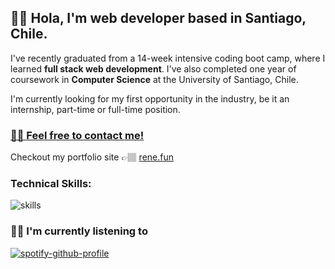## 👋🏽 Hola, I'm web developer based in Santiago, Chile.

I've recently graduated from a 14-week intensive coding boot camp, where I learned 	**full stack web development**. I've also completed one year of coursework in **Computer Science** at the University of Santiago, Chile.

I'm currently looking for my first opportunity in the industry, be it an internship, part-time or full-time position.

### [✌🏽 Feel free to contact me!](https://www.linkedin.com/in/renecaceresdeveloper/)
Checkout my portfolio site 👉🏽 [rene.fun](https://www.rene.fun/)

### Technical Skills:
![skills](https://skillicons.dev/icons?i=html,css,js,python,react,next,tailwind,flask,express,mongodb,mysql&theme=dark)

### 🕺🏽 I'm currently listening to
[![spotify-github-profile](https://spotify-github-profile.vercel.app/api/view?uid=d2fg2ca2su9wkpbzk5ahlmqu8&cover_image=true&theme=novatorem&bar_color=53b14f&bar_color_cover=true)](https://github.com/kittinan/spotify-github-profile)
